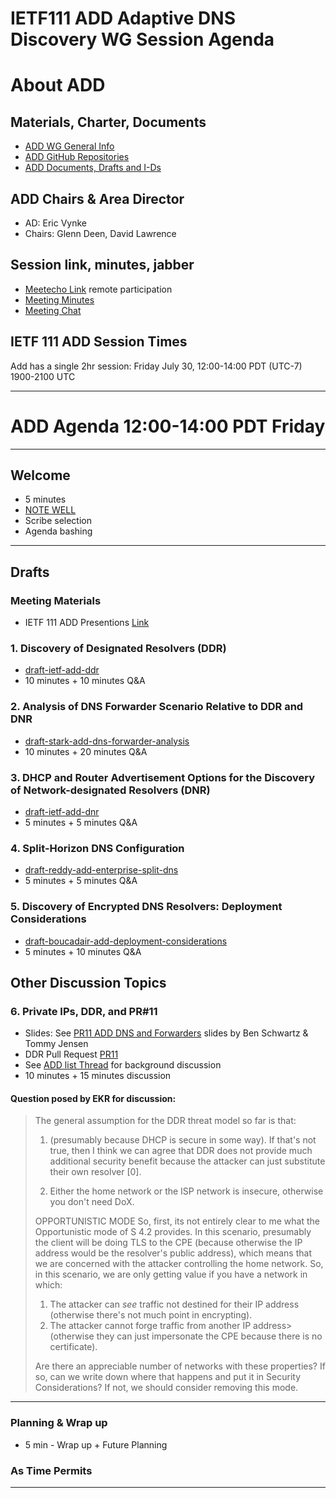 # IETF111 ADD Adaptive DNS Discovery WG Session Agenda

# About ADD

## Materials, Charter, Documents
* [ADD WG General Info](https://datatracker.ietf.org/group/add/about/)
* [ADD GitHub Repositories](https://github.com/ietf-wg-add)
* [ADD Documents, Drafts and I-Ds](https://datatracker.ietf.org/group/add/documents/)

## ADD Chairs & Area Director
* AD:  Eric Vynke
* Chairs: Glenn Deen, David Lawrence

## Session link, minutes, jabber
* [Meetecho Link](https://meetings.conf.meetecho.com/ietf111/?group=add) remote participation
* [Meeting Minutes](https://codimd.ietf.org/notes-ietf-111-add)
* [Meeting Chat](xmpp:add@jabber.ietf.org?join)

## IETF 111 ADD Session Times

Add has a single 2hr session: Friday July 30, 12:00-14:00 PDT (UTC-7)  1900-2100 UTC
___

# ADD Agenda 12:00-14:00 PDT Friday
___
## Welcome
* 5 minutes
* [NOTE WELL](https://www.ietf.org/about/note-well.html)
* Scribe selection
* Agenda bashing
***
## Drafts

### Meeting Materials
* IETF 111 ADD Presentions [Link](https://datatracker.ietf.org/meeting/111/session/add)

### 1. Discovery of Designated Resolvers (DDR)
* [draft-ietf-add-ddr](https://datatracker.ietf.org/doc/draft-ietf-add-ddr/)
* 10 minutes + 10 minutes Q&A

### 2. Analysis of DNS Forwarder Scenario Relative to DDR and DNR
* [draft-stark-add-dns-forwarder-analysis](https://datatracker.ietf.org/doc/draft-stark-add-dns-forwarder-analysis/)
* 10 minutes + 20 minutes Q&A

### 3. DHCP and Router Advertisement Options for the Discovery of Network-designated Resolvers (DNR)
* [draft-ietf-add-dnr](https://datatracker.ietf.org/doc/draft-ietf-add-dnr/)
* 5 minutes + 5 minutes Q&A

### 4. Split-Horizon DNS Configuration
* [draft-reddy-add-enterprise-split-dns](https://datatracker.ietf.org/doc/draft-reddy-add-enterprise-split-dns/)
* 5 minutes + 5 minutes Q&A

### 5. Discovery of Encrypted DNS Resolvers: Deployment Considerations
* [draft-boucadair-add-deployment-considerations](https://datatracker.ietf.org/doc/draft-boucadair-add-deployment-considerations/)
* 5 minutes + 10 minutes Q&A




## Other Discussion Topics

### 6. Private IPs, DDR, and PR#11  

* Slides: See [PR11 ADD DNS and Forwarders](https://datatracker.ietf.org/meeting/111/materials/slides-111-add-ddr-and-forwarders-aka-pr-11-00) slides by Ben Schwartz & Tommy Jensen
* DDR Pull Request [PR11](https://github.com/ietf-wg-add/draft-ietf-add-ddr/pull/11)
* See [ADD list Thread](https://mailarchive.ietf.org/arch/msg/add/NYik5dhJyTS7QeTJxVQACyCWOWo/) for background discussion
* 10 minutes + 15 minutes discussion
#### Question posed by EKR for discussion:

> The general assumption for the DDR threat model so far is that:
>
> 1. (presumably because DHCP is secure in some way). If that's not true,
> then I think we can agree that DDR does not provide much additional
> security benefit because the attacker can just substitute their own
> resolver [0].
>
> 2. Either the home network or the ISP network is insecure, otherwise
> you don't need DoX.
>
> OPPORTUNISTIC MODE
> So, first, its not entirely clear to me what the Opportunistic mode of
> S 4.2 provides. In this scenario, presumably the client will be doing
> TLS to the CPE (because otherwise the IP address would be the
> resolver's public address), which means that we are concerned with the
> attacker controlling the home network. So, in this scenario, we are
> only getting value if you have a network in which:
>
> 1. The attacker can *see* traffic not destined for their IP address
>   (otherwise there's not much point in encrypting).
> 2. The attacker cannot forge traffic from another IP address>
>   (otherwise they can just impersonate the CPE because there
>   is no certificate).
>
> Are there an appreciable number of networks with these properties? If
> so, can we write down where that happens and put it in Security
> Considerations? If not, we should consider removing this mode.

---

### Planning & Wrap up

* 5 min - Wrap up + Future Planning

### As Time Permits
___
